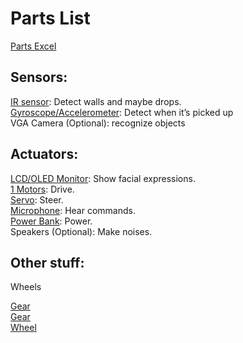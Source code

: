 # Parts List
[Parts Excel](/doc/parts.xlsx)

## Sensors:
[IR sensor](https://www.conrad.nl/nl/p/joy-it-sen-ky032ir-ir-zender-geschikt-voor-serie-arduino-bbc-micro-bit-raspberry-pi-1-stuk-s-2306254.html?utm_source=google&utm_medium=surfaces&utm_campaign=shopping-feed&utm_content=free-google-shopping-clicks&utm_term=2306254&utm_source=google&utm_medium=cpc&utm_campaign=NL+-+PMAX+-+Nonbrand+-+High&utm_id=17213980048&gad_source=1&gclid=Cj0KCQjwqIm_BhDnARIsAKBYcmtxKPBZ3wB7a56HW1Kniv0JdFNnxn3NaXW-wvnmEj8jNSHNbS7zSKkaAtaEEALw_wcB#productTechData): Detect walls and maybe drops.  
[Gyroscope/Accelerometer](https://www.conrad.nl/nl/p/joy-it-mpu6050-versnellingssensor-geschikt-voor-serie-bbc-micro-bit-arduino-raspberry-pi-rock-pi-banana-pi-c-cont-2136256.html#productTechData): Detect when it’s picked up  
VGA Camera (Optional): recognize objects  

## Actuators:
[LCD/OLED Monitor](https://nl.rs-online.com/web/p/lcd-monochrome-displays/0564422?gb=s): Show facial expressions.  
[1 Motors](https://nl.rs-online.com/web/p/dc-motors/2389709?gb=s): Drive.  
[Servo](https://nl.rs-online.com/web/p/servo-motors/7813046): Steer.  
[Microphone](https://nl.rs-online.com/web/p/microphones/2836478?gb=s): Hear commands.  
[Power Bank](https://nl.rs-online.com/web/p/power-banks/2361454): Power.  
Speakers (Optional): Make noises.  

## Other stuff:
Wheels  

[Gear](https://nl.rs-online.com/web/p/spur-gears/8787815)  
[Gear](https://nl.rs-online.com/web/p/spur-gears/1827804)  
[Wheel](https://eu.robotshop.com/products/tamiya-wheels-pair?qd=7adc668f45dd4542b28a68c1af106eb1)
